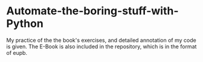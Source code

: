# Automate-the-boring-stuff-with-Python

My practice of the the book's exercises, and detailed annotation of my code is given. The E-Book is also included in the repository, which is in the format of eupb. 


